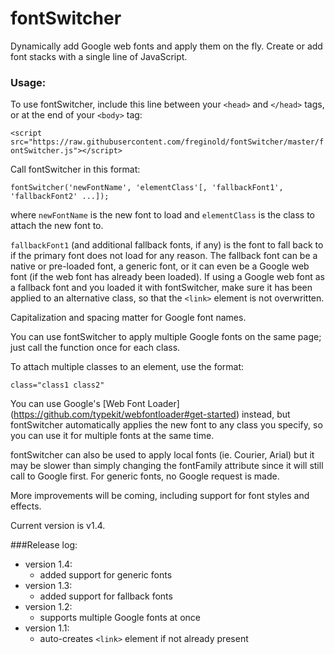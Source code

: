 # fontSwitcher
Dynamically add Google web fonts and apply them on the fly.  Create or add font stacks with a single line of JavaScript.

### Usage:
To use fontSwitcher, include this line between your `<head>` and `</head>` tags, or at the end of your `<body>` tag:

`<script src="https://raw.githubusercontent.com/freginold/fontSwitcher/master/fontSwitcher.js"></script>`

Call fontSwitcher in this format:

`fontSwitcher('newFontName', 'elementClass'[, 'fallbackFont1', 'fallbackFont2' ...]);`

where `newFontName` is the new font to load and `elementClass` is the class to attach the new font to.

`fallbackFont1` (and additional fallback fonts, if any) is the font to fall back to if the primary font does not load for any reason. The fallback font can be a native or pre-loaded font, a generic font, or it can even be a Google web font (if the web font has already been loaded). If using a Google web font as a fallback font and you loaded it with fontSwitcher, make sure it has been applied to an alternative class, so that the `<link>` element is not overwritten.

Capitalization and spacing matter for Google font names.

You can use fontSwitcher to apply multiple Google fonts on the same page; just call the function once for each class.

To attach multiple classes to an element, use the format:

`class="class1 class2"`

You can use Google's [Web Font Loader] (https://github.com/typekit/webfontloader#get-started) instead, but fontSwitcher automatically applies the new font to any class you specify, so you can use it for multiple fonts at the same time.

fontSwitcher can also be used to apply local fonts (ie. Courier, Arial) but it may be slower than simply changing the fontFamily attribute since it will still call to Google first.  For generic fonts, no Google request is made.

More improvements will be coming, including support for font styles and effects.

Current version is v1.4.

###Release log:

* version 1.4:
  - added support for generic fonts
* version 1.3:
  - added support for fallback fonts
* version 1.2:
  - supports multiple Google fonts at once
* version 1.1:
   - auto-creates `<link>` element if not already present
